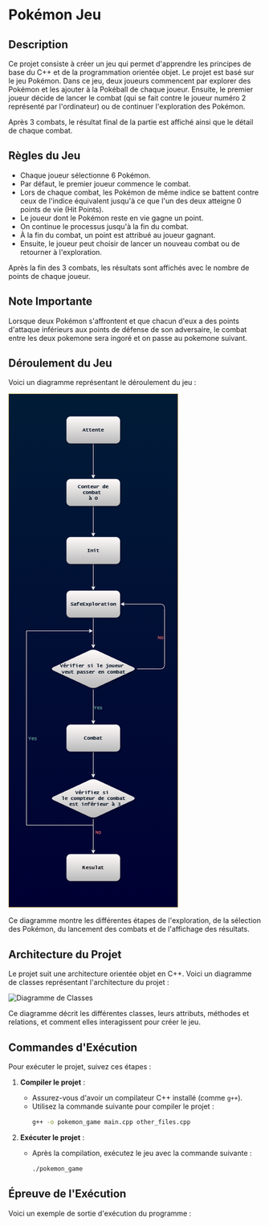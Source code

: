 # Pokémon Jeu

## Description

Ce projet consiste à créer un jeu qui permet d'apprendre les principes de base du C++ et de la programmation orientée objet. Le projet est basé sur le jeu Pokémon. Dans ce jeu, deux joueurs commencent par explorer des Pokémon et les ajouter à la Pokéball de chaque joueur. Ensuite, le premier joueur décide de lancer le combat (qui se fait contre le joueur numéro 2 représenté par l'ordinateur) ou de continuer l'exploration des Pokémon. 

Après 3 combats, le résultat final de la partie est affiché ainsi que le détail de chaque combat.

## Règles du Jeu

- Chaque joueur sélectionne 6 Pokémon.
- Par défaut, le premier joueur commence le combat.
- Lors de chaque combat, les Pokémon de même indice se battent contre ceux de l'indice équivalent jusqu'à ce que l'un des deux atteigne 0 points de vie (Hit Points).
- Le joueur dont le Pokémon reste en vie gagne un point.
- On continue le processus jusqu'à la fin du combat.
- À la fin du combat, un point est attribué au joueur gagnant.
- Ensuite, le joueur peut choisir de lancer un nouveau combat ou de retourner à l'exploration.

Après la fin des 3 combats, les résultats sont affichés avec le nombre de points de chaque joueur.

## Note Importante

Lorsque deux Pokémon s'affrontent et que chacun d'eux a des points d'attaque inférieurs aux points de défense de son adversaire, le combat entre les deux pokemone sera ingoré et on passe au pokemone suivant.

## Déroulement du Jeu

Voici un diagramme représentant le déroulement du jeu :

![Diagramme de Déroulement du Jeu](https://github.com/abderrazekbhr/TP-CPP-ENSEA3/blob/main/documentation/flowChart.png)

Ce diagramme montre les différentes étapes de l'exploration, de la sélection des Pokémon, du lancement des combats et de l'affichage des résultats.

## Architecture du Projet

Le projet suit une architecture orientée objet en C++. Voici un diagramme de classes représentant l'architecture du projet :

![Diagramme de Classes](path/to/class_diagram.png)

Ce diagramme décrit les différentes classes, leurs attributs, méthodes et relations, et comment elles interagissent pour créer le jeu.

## Commandes d'Exécution

Pour exécuter le projet, suivez ces étapes :

1. **Compiler le projet** :
   - Assurez-vous d'avoir un compilateur C++ installé (comme `g++`).
   - Utilisez la commande suivante pour compiler le projet :
     ```bash
     g++ -o pokemon_game main.cpp other_files.cpp
     ```

2. **Exécuter le projet** :
   - Après la compilation, exécutez le jeu avec la commande suivante :
     ```bash
     ./pokemon_game
     ```

## Épreuve de l'Exécution

Voici un exemple de sortie d'exécution du programme :

